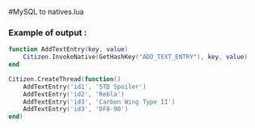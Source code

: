 #MySQL to natives.lua
### Example of output :

```lua
function AddTextEntry(key, value)
	Citizen.InvokeNative(GetHashKey("ADD_TEXT_ENTRY"), key, value)
end

Citizen.CreateThread(function()
	AddTextEntry('id1', 'STD Spoiler')
	AddTextEntry('id2', 'Rebla')
	AddTextEntry('id3', 'Carbon Wing Type II')
	AddTextEntry('id3', 'DF8-90')
end)
```

